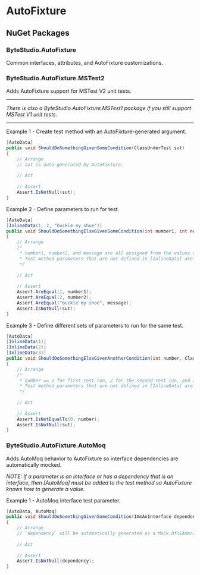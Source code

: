 # AutoFixture
## NuGet Packages
### ByteStudio.AutoFixture
Common interfaces, attributes, and AutoFixture customizations. 


### ByteStudio.AutoFixture.MSTest2
Adds AutoFixture support for MSTest V2 unit tests.

---

_There is also a ByteStudio.AutoFixture.MSTest1 package if you still support MSTest V1 unit tests._

---

Example 1 - Create test method with an AutoFixture-generated argument.
```csharp
[AutoData]
public void ShouldDoSomethingGivenSomeCondition(ClassUnderTest sut)
{
    // Arrange
    // sut is auto-generated by AutoFixture.
    
    // Act
    
    // Assert
    Assert.IsNotNull(sut);
}
```

Example 2 - Define parameters to run for test.
```csharp
[AutoData]
[InlineData(1, 2, "buckle my shoe")]
public void ShouldDoSomethingElseGivenSomeCondition(int number1, int number2, string message, ClassUnderTest sut)
{
    // Arrange
    /*
     * number1, number2, and message are all assigned from the values defined in the [InlineData] attribute. 
     * Test method parameters that are not defined in [InlineData] are auto-generated by AutoFixture.
     */
    
    // Act
    
    // Assert
    Assert.AreEqual(1, number1);
    Assert.AreEqual(2, number2);
    Assert.AreEqual("buckle my shoe", message);
    Assert.IsNotNull(sut);
}
```

Example 3 - Define different sets of parameters to run for the same test.
```csharp
[AutoData]
[InlineData(1)]
[InlineData(2)]
[InlineData(3)]
public void ShouldDoSomethingElseGivenAnotherCondition(int number, ClassUnderTest sut)
{
    // Arrange
    /*
     * number == 1 for first test run, 2 for the second test run, and 3 for the third test run.
     * Test method parameters that are not defined in [InlineData] are auto-generated by AutoFixture.
     */
    
    // Act
    
    // Assert
    Assert.IsNotEqualTo(0, number);
    Assert.IsNotNull(sut);
}
```

### ByteStudio.AutoFixture.AutoMoq
Adds AutoMoq behavior to AutoFixture so interface dependencies are automatically mocked.

_NOTE: If a parameter is an interface or has a dependency that is an interface, then [AutoMoq] must be added to the test method so AutoFixture knows how to generate a value._

Example 1 - AutoMoq interface test parameter.
```csharp
[AutoData, AutoMoq]
public void ShouldDoSomethingGivenSomeCondition(IAmAnInterface dependency, ClassUnderTest sut)
{
    // Arrange
    // `dependency` will be automatically generated as a Mock.Of<IAmAnInterface>() instance.
 
    // Act
    
    // Assert
    Assert.IsNotNull(dependency);
}

